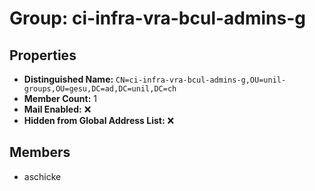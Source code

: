 # Group: ci-infra-vra-bcul-admins-g

## Properties

- **Distinguished Name:** `CN=ci-infra-vra-bcul-admins-g,OU=unil-groups,OU=gesu,DC=ad,DC=unil,DC=ch`
- **Member Count:** 1
- **Mail Enabled:** ❌
- **Hidden from Global Address List:** ❌

## Members

- aschicke
